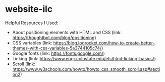 # website-ilc

Helpful Resources I Used:
- About positioning elements with HTML and CSS (link: https://thoughtbot.com/blog/positioning)
- CSS variables (link: https://blog.logrocket.com/how-to-create-better-themes-with-css-variables-5a3744105c74/)
- Google fonts (link: https://fonts.google.com/)
- Linking (link: https://www.engr.colostate.edu/ets/html-linking-basics/)
- Scroll (link: https://www.w3schools.com/howto/howto_css_smooth_scroll.asp#section2)

